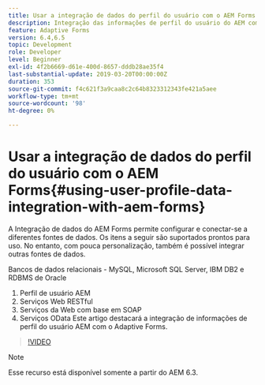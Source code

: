 ```yaml
---
title: Usar a integração de dados do perfil do usuário com o AEM Forms
description: Integração das informações de perfil do usuário do AEM com o Adaptive Forms
feature: Adaptive Forms
version: 6.4,6.5
topic: Development
role: Developer
level: Beginner
exl-id: 4f2b6669-d61e-400d-8657-dddb28ae35f4
last-substantial-update: 2019-03-20T00:00:00Z
duration: 353
source-git-commit: f4c621f3a9caa8c2c64b8323312343fe421a5aee
workflow-type: tm+mt
source-wordcount: '98'
ht-degree: 0%

---
```


# Usar a integração de dados do perfil do usuário com o AEM Forms{#using-user-profile-data-integration-with-aem-forms}

A Integração de dados do AEM Forms permite configurar e conectar-se a diferentes fontes de dados. Os itens a seguir são suportados prontos para uso. No entanto, com pouca personalização, também é possível integrar outras fontes de dados.

Bancos de dados relacionais - MySQL, Microsoft SQL Server, IBM DB2 e RDBMS de Oracle

1. Perfil de usuário AEM
1. Serviços Web RESTful
1. Serviços da Web com base em SOAP
1. Serviços OData
Este artigo destacará a integração de informações de perfil do usuário AEM com o Adaptive Forms.

>[!VIDEO](https://video.tv.adobe.com/v/17432?quality=12&learn=on)

>[!NOTE]
>
>Esse recurso está disponível somente a partir do AEM 6.3.
